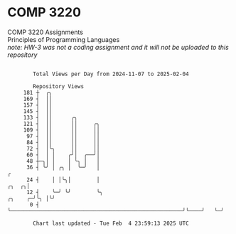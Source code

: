 # COMP 3220
COMP 3220 Assignments  
Principles of Programming Languages  
*note: HW-3 was not a coding assignment and it will not be uploaded to this repository*  

```

        Total Views per Day from 2024-11-07 to 2025-02-04

        Repository Views
     181 ┼  ╭╮
     169 ┤  ││
     157 ┤  ││
     145 ┤  ││
     133 ┤  ││      ╭╮
     121 ┤  ││      ││     ╭╮
     109 ┤  ││      ││     ││
      97 ┤  ││      ││     ││
      84 ┤  ││      ││     ││
      72 ┤  │╰╮     ││     ││
      60 ┤  │ │    ╭╯│  ╭──╯│
      48 ┼─╮│ │    │ ╰╮ │   │
      36 ┤ ╰╯ │ ╭╮ │  ╰─╯   │                                                                     ╭
      24 ┤    │ │╰╮│        │                                                               ╭╮  ╭╮│
      12 ┤    ╰─╯ ╰╯        ╰╮                                                      ╭╮    ╭─╯╰╮ │╰╯
       0 ┤                   ╰──────────────────────────────────────────────────────╯╰────╯   ╰─╯

        Chart last updated - Tue Feb  4 23:59:13 2025 UTC
        
```
